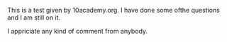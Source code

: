This is a test given by 10academy.org.
I have done some ofthe questions and I am still on it.

I appriciate any kind of comment from anybody.
 